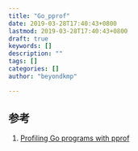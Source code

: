 ```yaml
---
title: "Go_pprof"
date: 2019-03-28T17:40:43+0800
lastmod: 2019-03-28T17:40:43+0800
draft: true
keywords: []
description: ""
tags: []
categories: []
author: "beyondkmp"

---
```


<!--more-->

## 参考

1. [Profiling Go programs with pprof](https://jvns.ca/blog/2017/09/24/profiling-go-with-pprof/)
